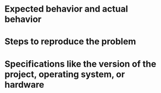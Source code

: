 # Expected behavior and actual behavior

# Steps to reproduce the problem

# Specifications like the version of the project, operating system, or hardware

